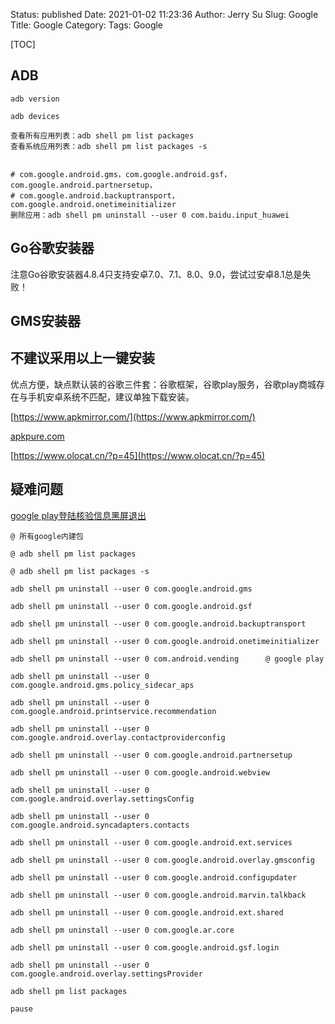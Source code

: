 Status: published
Date: 2021-01-02 11:23:36 
Author: Jerry Su
Slug: Google
Title: Google
Category: 
Tags: Google

[TOC]


## ADB

```
adb version

adb devices

查看所有应用列表：adb shell pm list packages
查看系统应用列表：adb shell pm list packages -s


# com.google.android.gms，com.google.android.gsf，com.google.android.partnersetup，
# com.google.android.backuptransport，com.google.android.onetimeinitializer
删除应用：adb shell pm uninstall --user 0 com.baidu.input_huawei

```

## Go谷歌安装器

注意Go谷歌安装器4.8.4只支持安卓7.0、7.1、8.0、9.0，尝试过安卓8.1总是失败！


## GMS安装器

## 不建议采用以上一键安装

优点方便，缺点默认装的谷歌三件套：谷歌框架，谷歌play服务，谷歌play商城存在与手机安卓系统不匹配，建议单独下载安装。

[https://www.apkmirror.com/](https://www.apkmirror.com/)

[apkpure.com](apkpure.com)

[https://www.olocat.cn/?p=45](https://www.olocat.cn/?p=45)

## 疑难问题

[google play登陆核验信息黑屏退出](https://www.zhihu.com/question/63714089)


```
@ 所有google内建包

@ adb shell pm list packages

@ adb shell pm list packages -s

adb shell pm uninstall --user 0 com.google.android.gms

adb shell pm uninstall --user 0 com.google.android.gsf

adb shell pm uninstall --user 0 com.google.android.backuptransport

adb shell pm uninstall --user 0 com.google.android.onetimeinitializer

adb shell pm uninstall --user 0 com.android.vending      @ google play

adb shell pm uninstall --user 0 com.google.android.gms.policy_sidecar_aps

adb shell pm uninstall --user 0 com.google.android.printservice.recommendation

adb shell pm uninstall --user 0 com.google.android.overlay.contactproviderconfig

adb shell pm uninstall --user 0 com.google.android.partnersetup

adb shell pm uninstall --user 0 com.google.android.webview

adb shell pm uninstall --user 0 com.google.android.overlay.settingsConfig

adb shell pm uninstall --user 0 com.google.android.syncadapters.contacts

adb shell pm uninstall --user 0 com.google.android.ext.services

adb shell pm uninstall --user 0 com.google.android.overlay.gmsconfig

adb shell pm uninstall --user 0 com.google.android.configupdater

adb shell pm uninstall --user 0 com.google.android.marvin.talkback

adb shell pm uninstall --user 0 com.google.android.ext.shared

adb shell pm uninstall --user 0 com.google.ar.core

adb shell pm uninstall --user 0 com.google.android.gsf.login

adb shell pm uninstall --user 0 com.google.android.overlay.settingsProvider

adb shell pm list packages

pause
```